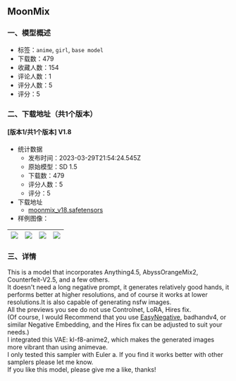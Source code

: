 ## MoonMix
### 一、模型概述

- 标签：`anime`, `girl`, `base model`
- 下载数：479
- 收藏人数：154
- 评论人数：1
- 评分人数：5
- 评分：5

### 二、下载地址（共1个版本）

#### [版本1/共1个版本] V1.8

- 统计数据
  - 发布时间：2023-03-29T21:54:24.545Z
  - 原始模型：SD 1.5
  - 下载数：479
  - 评分人数：5
  - 评分：5
- 下载地址
  - [moonmix_v18.safetensors](https://civitai.com/api/download/models/22702)
- 样例图像：

| <img src="https://image.civitai.com/xG1nkqKTMzGDvpLrqFT7WA/e30509ea-7259-4331-62af-4f7df908e400/width=450/359241.jpeg" /> | <img src="https://image.civitai.com/xG1nkqKTMzGDvpLrqFT7WA/77f5b80c-dd4e-4536-fb35-f63b1887ba00/width=450/244876.jpeg" /> | <img src="https://image.civitai.com/xG1nkqKTMzGDvpLrqFT7WA/b04f2226-52e8-40f5-397f-92b2c444f000/width=450/244881.jpeg" /> | <img src="https://image.civitai.com/xG1nkqKTMzGDvpLrqFT7WA/ef2532f0-1488-478b-585f-4fcd74682a00/width=450/244880.jpeg" /> |
| ---- | ---- | ---- | ---- |


### 三、详情
<p>This is a model that incorporates Anything4.5, AbyssOrangeMix2, Counterfeit-V2.5, and a few others.<br />It doesn't need a long negative prompt, it generates relatively good hands, it performs better at higher resolutions, and of course it works at lower resolutions.It is also capable of generating nsfw images.<br />All the previews you see do not use Controlnet, LoRA, Hires fix.<br />(Of course, I would Recommend that you use <a rel="ugc" href="https://huggingface.co/datasets/gsdf/EasyNegative">EasyNegative</a>, badhandv4, or similar Negative Embedding, and the Hires fix can be adjusted to suit your needs.)<br />I integrated this VAE: kl-f8-anime2, which makes the generated images more vibrant than using animevae.<br />I only tested this sampler with Euler a. If you find it works better with other samplers please let me know.<br />If you like this model, please give me a like, thanks!</p>